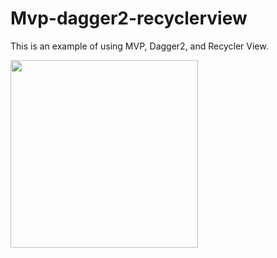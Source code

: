 # Mvp-dagger2-recyclerview

This is an example of using MVP, Dagger2, and Recycler View.

<img src="https://user-images.githubusercontent.com/6770700/68593746-d26e2880-049e-11ea-80fc-0a3f0f14b15c.jpg" width="300">
